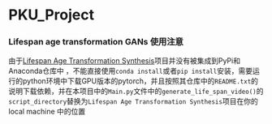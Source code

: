 # PKU_Project







### Lifespan age transformation GANs 使用注意
由于[Lifespan Age Transformation Synthesis](https://github.com/royorel/Lifespan_Age_Transformation_Synthesis)项目并没有被集成到PyPi和Anaconda仓库中 ，不能直接使用```conda install```或者```pip install```安装，需要运行的python环境中下载GPU版本的pytorch，并且按照其仓库中的```README.txt```的说明下载依赖，并在本项目中的```Main.py```文件中的```generate_life_span_video()```的```script_directory```替换为```Lifespan Age Transformation Synthesis```项目在你的 local  machine 中的位置